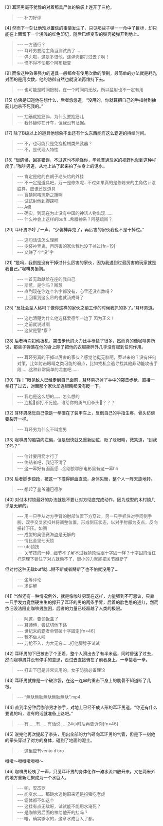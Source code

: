 
[3] 耳环男毫不犹豫的对着那具尸体的脑袋上连开了三枪。
>--- 补刀好评<br>

[4] 然而下一刻让他难以置信的事情发生了，只见那些子弹一一命中了目标，却只能在上面留下一个浅浅的红色印记，随后已经变形的弹壳被弹开到地上。
>--- 一方通行？<br>
>--- 耳环男要给主角当测试员了……<br>
>--- 弹头啦，这是多恨他，连弹壳都打过去了啊！<br>
>--- 怪不得不怕那个阿布叛变<br>

[9] 而像这种效果强力的道具一般都会有使用次数的限制，最简单的办法就是耗光对面的是用次数，他的防御自然也就没法再维持下去。
>--- 也可能是时间限制，在一个时间内无敌，所以猛射也不一定有用<br>

[15] 仿佛是知道他在想什么，后者悠悠道，“没用的，你就算把自己的手指射到抽筋儿也杀不死我的。”
>--- 抽筋就抽筋嘛，为什么要抽筋儿<br>
>--- 我怀疑你在开车，但我没有证据。<br>

[17] 除了B级以上的道具他想象不出还有什么东西能有这么霸道的持续时间。
>--- 不，也可能只是免疫枪械类热武器？<br>
>--- 不，是代理人特性<br>

[18] “很遗憾，回答错误，不过这也不能怪你，毕竟普通玩家的视野也就到这种程度了。”咖啡男道，从地上站了起来拍了拍身上的泥水。
>--- 肯定是他的白胡子老头给的外挂<br>
>--- 不一定是道具吧，万一是修炼呢…不过如果真的是修炼来的主角估计没胜算，应该还是道具<br>
>--- 盲猜阿喀琉斯之踵啊<br>
>--- 试试射他到脚踝吧<br>
>--- A级<br>
>--- 确实，到现在为止没有中国的神话人物出现……<br>
>--- 什么神会上这样的buff…希腊神系？阿基琉斯？<br>

[20] 耳环男冷哼了一声，“少装神弄鬼了，再厉害的家伙我也不是干掉过。”
>--- 这句话该怎么理解<br>
>--- 少装神弄鬼，再厉害的家伙我也没干掉过[fn=19]<br>
>--- 又赚了个“没”字<br>

[21] “是吗，我倒是没有干掉过什么厉害的家伙，因为我遇到过最厉害的玩家就是我自己。”咖啡男挺胸。
>--- 一首无敌献给在座的我自己<br>
>--- 斯葱，是你吗？斯葱<br>
>--- 直到现在你连个名字都没有，心里还没点数吗？<br>
>--- 上回看到这么吊的也就汤成哥了<br>

[25] “反社会型人格吗？像你这样的家伙之前工作的时候我抓的多了。”耳环男道。
>--- 这也清楚为什么他选择爱德华一边了 因为正义！<br>
>--- 之前就说过啊<br>
>--- 这货是警*察？<br>

[28] 后者再次扣动扳机，突击步枪的火力比手枪猛了很多，然而真的像咖啡男所说，那些子弹落在他的身上除了把他的衣服撕碎外几乎没有起到任何作用。
>--- 耳环男真的干掉过厉害的家伙？感觉他挺无脑啊，莽过来的？没有任何对策，比如射击眼睛之类可能的弱点，比如找机会逃寻找其他非动能攻击手段……这种非常简单的龙套吧……<br>

[30] “靠！”眼见敌人已经走到自己面前，耳环男扔掉了手中的突击步枪，直接一拳打了过去，对面那个家伙却连眼睛都没有眨一下。
>--- 我也是这么想的。。。怎么想的<br>
>--- 连枪🔫都打不死他，谁给你的勇气用拳头👊？？？<br>

[32] 耳环男感觉自己像是一拳砸在了装甲车上，反倒自己的手指生疼，骨头仿佛要裂开一样。
>--- 耳环男为什么不叫痣男<br>

[33] 咖啡男的脑袋向左偏，但是很快就又重新回位，眨了眨眼睛，微笑道，“到我了吗？”
>--- 估计要用箭才行了<br>
>--- 终结者吧，我记不清了<br>
>--- 这一幕好有画面感…金刚狼哪部电影里有这一幕hh<br>

[35] 后者脚步踉跄，被这一下撞得鲜血直流，身体失衡，整个人一阵天旋地转。
>--- 想起了奎爷锤巴德尔<br>

[40] 对付木村锁最好的办法就是不要让对方彻底完成动作，因为成型的木村锁几乎是无解的。
>--- 用一只手从对方手臂的肘部位置下方穿过，另一只手抓住对手同侧手腕，双手交叉紧扣并将调整位置，形成侧压状态，以对手肘部为支点，反向扭转下压。如图<br>
>--- 成型的奥德赛海盗是无解的<br>
>--- 情比金坚七天锁<br>
>--- ufc锁技<br>
>--- 关节技的一种…细节不了解不过我猜原理跟十字固一样？十字固的话杠杆原理下锁住了对方就动不了，很小的力就能把关节掰断了

但对付这种无敌buff就…掰不断或者掰断了也不怕就没用了…<br>
>--- 坐等评论<br>
>--- 求讲解<br>

[41] 当然还有一种情况例外，就是像咖啡男现在这样，力量强到不可思议，只靠一只手发力竟然硬生生的撑开了耳环的男的两条手臂，后着的脸色憋的通红，然而依旧没法阻止咖啡男脱困，后者的力量已经超越了人类的极限。
>--- 阿这，要领饭盒了<br>
>--- 耳师傅，尝试切他下路<br>
>--- 世纪末的霸者单臂破十字固定[fn=46]<br>
>--- 我不做人啦<br>
>--- 刀枪不入，力大无穷……打他脚脖子试试<br>

[42] 耳环男的下巴被击了个正着，整个人滑出去了有半米远，同时昏迷了过去，然而咖啡男并没有停手的意思，走过去直接骑在了前者身上，一拳接着一拳。
>--- 打击下巴是非常实用的，女子防狼必备理论<br>

[43] 耳环男就像是一个破沙袋，在这一连串的重击下身上的肋骨不知道断了几根。
>--- “無馱無馱無馱無馱無馱”.mp4<br>

[44] 直到半分钟后咖啡男才停手，对地上已经不成人形的耳环男道，“你还有什么要说的吗，没有的话就准备上路吧。”
>--- 有……有……有话说……24小时后再告诉你[fn=46]<br>

[45] 说完他再次提起了拳头，用出全部的力气砸向耳环男的气管，但是下一刻他的拳头穿过了对方的身体，碰到了地面的泥土。
>--- 这里应有vento d‘oro

噔噔～噔噔噔噔噔～<br>

[46] 咖啡男轻咦了一声，只见耳环男的身体化作一滩水流四散开来，又在两米外的地方重新汇聚成为一个水巨人。
>--- 喲，安杰罗<br>
>--- 能变水。。。那跳水逃跑原来还是扮猪吃老虎<br>
>--- 霸体都不如这个<br>
>--- 这挂有点无敌呀，试试能不能用水淹死？<br>
>--- 是咖啡男后面的神给他开的挂吗？<br>
>--- 唔，确实够水的，这章水成巨人了都。<br>
